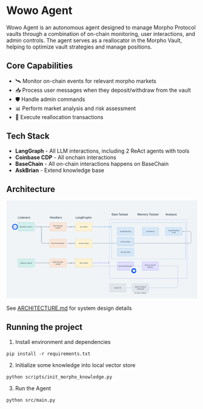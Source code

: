 # Wowo Agent 

Wowo Agent is an autonomous agent designed to manage Morpho Protocol vaults through a combination of on-chain monitoring, user interactions, and admin controls. The agent serves as a reallocator in the Morpho Vault, helping to optimize vault strategies and manage positions.

## Core Capabilities

- 🛰️ Monitor on-chain events for relevant morpho markets
- 📥 Process user messages when they deposit/withdraw from the vault
- 🛡️ Handle admin commands
- 📊 Perform market analysis and risk assessment
- 🚀 Execute reallocation transactions

## Tech Stack

- **LangGraph** - All LLM interactions, including 2 ReAct agents with tools
- **Coinbase CDP** - All onchain interactions
- **BaseChain** - All on-chain interactions happens on BaseChain
- **AskBrian** - Extend knowledge base

## Architecture

![](./docs/architecture.png)

See [ARCHITECTURE.md](ARCHITECTURE.md) for system design details

## Running the project

1. Install environment and dependencies

```
pip install -r requirements.txt
```

2. Initialize some knowledge into local vector store

```
python scripts/init_morpho_knowledge.py
```

3. Run the Agent

```
python src/main.py
```


